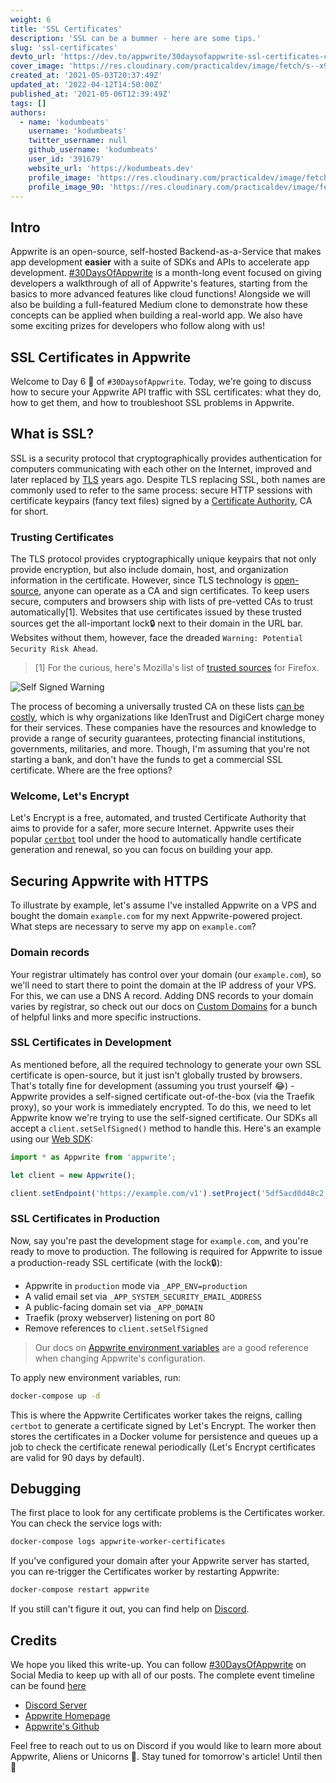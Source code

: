 ```yaml
---
weight: 6
title: 'SSL Certificates'
description: 'SSL can be a bummer - here are some tips.'
slug: 'ssl-certificates'
devto_url: 'https://dev.to/appwrite/30daysofappwrite-ssl-certificates-c08'
cover_image: 'https://res.cloudinary.com/practicaldev/image/fetch/s--x9Y_Muzm--/c_imagga_scale,f_auto,fl_progressive,h_420,q_auto,w_1000/https://dev-to-uploads.s3.amazonaws.com/uploads/articles/jprpjnemjgychrhikue2.png'
created_at: '2021-05-03T20:37:49Z'
updated_at: '2022-04-12T14:50:00Z'
published_at: '2021-05-06T12:39:49Z'
tags: []
authors:
  - name: 'kodumbeats'
    username: 'kodumbeats'
    twitter_username: null
    github_username: 'kodumbeats'
    user_id: '391679'
    website_url: 'https://kodumbeats.dev'
    profile_image: 'https://res.cloudinary.com/practicaldev/image/fetch/s--e8LZR0bd--/c_fill,f_auto,fl_progressive,h_640,q_auto,w_640/https://dev-to-uploads.s3.amazonaws.com/uploads/user/profile_image/391679/7b6ec8dd-dae7-4b56-bc9d-d2aaa4be7935.jpeg'
    profile_image_90: 'https://res.cloudinary.com/practicaldev/image/fetch/s--E9dttZhp--/c_fill,f_auto,fl_progressive,h_90,q_auto,w_90/https://dev-to-uploads.s3.amazonaws.com/uploads/user/profile_image/391679/7b6ec8dd-dae7-4b56-bc9d-d2aaa4be7935.jpeg'
---
```


## Intro

Appwrite is an open-source, self-hosted Backend-as-a-Service that makes app development **easier** with a suite of SDKs and APIs to accelerate app development. [#30DaysOfAppwrite](http://30days.appwrite.io/) is a month-long event focused on giving developers a walkthrough of all of Appwrite's features, starting from the basics to more advanced features like cloud functions! Alongside we will also be building a full-featured Medium clone to demonstrate how these concepts can be applied when building a real-world app. We also have some exciting prizes for developers who follow along with us!

## SSL Certificates in Appwrite

Welcome to Day 6 👋 of `#30DaysofAppwrite`. Today, we're going to discuss how to secure your Appwrite API traffic with SSL certificates: what they do, how to get them, and how to troubleshoot SSL problems in Appwrite.

## What is SSL?

SSL is a security protocol that cryptographically provides authentication for computers communicating with each other on the Internet, improved and later replaced by [TLS](https://developer.mozilla.org/en-US/docs/Glossary/TLS) years ago. Despite TLS replacing SSL, both names are commonly used to refer to the same process: secure HTTP sessions with certificate keypairs (fancy text files) signed by a [Certificate Authority](https://developer.mozilla.org/en-US/docs/Glossary/Certificate_authority), CA for short.

### Trusting Certificates

The TLS protocol provides cryptographically unique keypairs that not only provide encryption, but also include domain, host, and organization information in the certificate. However, since TLS technology is [open-source](https://github.com/openssl/openssl), anyone can operate as a CA and sign certificates. To keep users secure, computers and browsers ship with lists of pre-vetted CAs to trust automatically[1]. Websites that use certificates issued by these trusted sources get the all-important lock🔒 next to their domain in the URL bar. Websites without them, however, face the dreaded `Warning: Potential Security Risk Ahead`.

> [1] For the curious, here's Mozilla's list of [trusted sources](https://wiki.mozilla.org/CA/Included_Certificates) for Firefox.

![Self Signed Warning](https://dev-to-uploads.s3.amazonaws.com/uploads/articles/pc4dhphr1ym63hyjtml1.png)

The process of becoming a universally trusted CA on these lists [can be costly](https://en.wikipedia.org/wiki/Key_ceremony), which is why organizations like IdenTrust and DigiCert charge money for their services. These companies have the resources and knowledge to provide a range of security guarantees, protecting financial institutions, governments, militaries, and more. Though, I'm assuming that you're not starting a bank, and don't have the funds to get a commercial SSL certificate. Where are the free options?

### Welcome, Let's Encrypt

Let's Encrypt is a free, automated, and trusted Certificate Authority that aims to provide for a safer, more secure Internet. Appwrite uses their popular [`certbot`](https://certbot.eff.org/) tool under the hood to automatically handle certificate generation and renewal, so you can focus on building your app.

## Securing Appwrite with HTTPS

To illustrate by example, let's assume I've installed Appwrite on a VPS and bought the domain `example.com` for my next Appwrite-powered project. What steps are necessary to serve my app on `example.com`?

### Domain records

Your registrar ultimately has control over your domain (our `example.com`), so we'll need to start there to point the domain at the IP address of your VPS. For this, we can use a DNS A record. Adding DNS records to your domain varies by registrar, so check out our docs on [Custom Domains](https://appwrite.io/docs/custom-domains) for a bunch of helpful links and more specific instructions.

### SSL Certificates in Development

As mentioned before, all the required technology to generate your own SSL certificate is open-source, but it just isn't globally trusted by browsers. That's totally fine for development (assuming you trust yourself 😂) - Appwrite provides a self-signed certificate out-of-the-box (via the Traefik proxy), so your work is immediately encrypted. To do this, we need to let Appwrite know we're trying to use the self-signed certificate. Our SDKs all accept a `client.setSelfSigned()` method to handle this. Here's an example using our [Web SDK](https://appwrite.io/docs/getting-started-for-web):

```javascript
import * as Appwrite from 'appwrite';

let client = new Appwrite();

client.setEndpoint('https://example.com/v1').setProject('5df5acd0d48c2').setSelfSigned();
```

### SSL Certificates in Production

Now, say you're past the development stage for `example.com`, and you're ready to move to production. The following is required for Appwrite to issue a production-ready SSL certificate (with the lock🔒):

- Appwrite in `production` mode via `_APP_ENV=production`
- A valid email set via `_APP_SYSTEM_SECURITY_EMAIL_ADDRESS`
- A public-facing domain set via `_APP_DOMAIN`
- Traefik (proxy webserver) listening on port 80
- Remove references to `client.setSelfSigned`

> Our docs on [Appwrite environment variables](https://appwrite.io/docs/environment-variables) are a good reference when changing Appwrite's configuration.

To apply new environment variables, run:

```bash
docker-compose up -d
```

This is where the Appwrite Certificates worker takes the reigns, calling `certbot` to generate a certificate signed by Let's Encrypt. The worker then stores the certificates in a Docker volume for persistence and queues up a job to check the certificate renewal periodically (Let's Encrypt certificates are valid for 90 days by default).

## Debugging

The first place to look for any certificate problems is the Certificates worker. You can check the service logs with:

```bash
docker-compose logs appwrite-worker-certificates
```

If you've configured your domain after your Appwrite server has started, you can re-trigger the Certificates worker by restarting Appwrite:

```bash
docker-compose restart appwrite
```

If you still can't figure it out, you can find help on [Discord](https://appwrite.io/discord).

## Credits

We hope you liked this write-up. You can follow [#30DaysOfAppwrite](https://twitter.com/search?q=%2330daysofappwrite) on Social Media to keep up with all of our posts. The complete event timeline can be found [here](http://30days.appwrite.io)

- [Discord Server](https://appwrite.io/discord)
- [Appwrite Homepage](https://appwrite.io/)
- [Appwrite's Github](https://github.com/appwrite)

Feel free to reach out to us on Discord if you would like to learn more about Appwrite, Aliens or Unicorns 🦄. Stay tuned for tomorrow's article! Until then 👋
